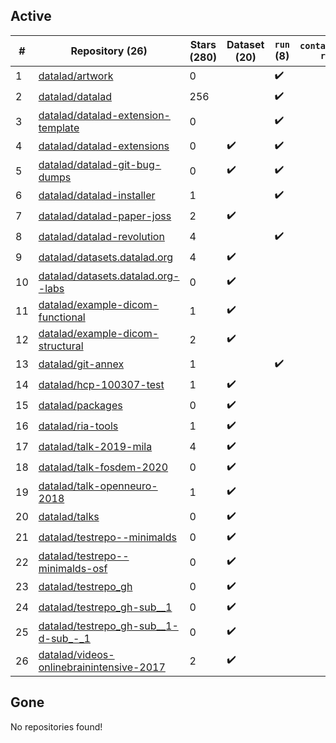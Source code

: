 ## Active
| # | Repository (26) | Stars (280) | Dataset (20) | `run` (8) | `containers-run` |
| --- | --- | --- | --- | --- | --- |
| 1 | [datalad/artwork](https://github.com/datalad/artwork) | 0 |  | :heavy_check_mark: |  |
| 2 | [datalad/datalad](https://github.com/datalad/datalad) | 256 |  | :heavy_check_mark: |  |
| 3 | [datalad/datalad-extension-template](https://github.com/datalad/datalad-extension-template) | 0 |  | :heavy_check_mark: |  |
| 4 | [datalad/datalad-extensions](https://github.com/datalad/datalad-extensions) | 0 | :heavy_check_mark: | :heavy_check_mark: |  |
| 5 | [datalad/datalad-git-bug-dumps](https://github.com/datalad/datalad-git-bug-dumps) | 0 | :heavy_check_mark: | :heavy_check_mark: |  |
| 6 | [datalad/datalad-installer](https://github.com/datalad/datalad-installer) | 1 |  | :heavy_check_mark: |  |
| 7 | [datalad/datalad-paper-joss](https://github.com/datalad/datalad-paper-joss) | 2 | :heavy_check_mark: |  |  |
| 8 | [datalad/datalad-revolution](https://github.com/datalad/datalad-revolution) | 4 |  | :heavy_check_mark: |  |
| 9 | [datalad/datasets.datalad.org](https://github.com/datalad/datasets.datalad.org) | 4 | :heavy_check_mark: |  |  |
| 10 | [datalad/datasets.datalad.org--labs](https://github.com/datalad/datasets.datalad.org--labs) | 0 | :heavy_check_mark: |  |  |
| 11 | [datalad/example-dicom-functional](https://github.com/datalad/example-dicom-functional) | 1 | :heavy_check_mark: |  |  |
| 12 | [datalad/example-dicom-structural](https://github.com/datalad/example-dicom-structural) | 2 | :heavy_check_mark: |  |  |
| 13 | [datalad/git-annex](https://github.com/datalad/git-annex) | 1 |  | :heavy_check_mark: |  |
| 14 | [datalad/hcp-100307-test](https://github.com/datalad/hcp-100307-test) | 1 | :heavy_check_mark: |  |  |
| 15 | [datalad/packages](https://github.com/datalad/packages) | 0 | :heavy_check_mark: |  |  |
| 16 | [datalad/ria-tools](https://github.com/datalad/ria-tools) | 1 | :heavy_check_mark: |  |  |
| 17 | [datalad/talk-2019-mila](https://github.com/datalad/talk-2019-mila) | 4 | :heavy_check_mark: |  |  |
| 18 | [datalad/talk-fosdem-2020](https://github.com/datalad/talk-fosdem-2020) | 0 | :heavy_check_mark: |  |  |
| 19 | [datalad/talk-openneuro-2018](https://github.com/datalad/talk-openneuro-2018) | 1 | :heavy_check_mark: |  |  |
| 20 | [datalad/talks](https://github.com/datalad/talks) | 0 | :heavy_check_mark: |  |  |
| 21 | [datalad/testrepo--minimalds](https://github.com/datalad/testrepo--minimalds) | 0 | :heavy_check_mark: |  |  |
| 22 | [datalad/testrepo--minimalds-osf](https://github.com/datalad/testrepo--minimalds-osf) | 0 | :heavy_check_mark: |  |  |
| 23 | [datalad/testrepo_gh](https://github.com/datalad/testrepo_gh) | 0 | :heavy_check_mark: |  |  |
| 24 | [datalad/testrepo_gh-sub__1](https://github.com/datalad/testrepo_gh-sub__1) | 0 | :heavy_check_mark: |  |  |
| 25 | [datalad/testrepo_gh-sub__1-d-sub_-_1](https://github.com/datalad/testrepo_gh-sub__1-d-sub_-_1) | 0 | :heavy_check_mark: |  |  |
| 26 | [datalad/videos-onlinebrainintensive-2017](https://github.com/datalad/videos-onlinebrainintensive-2017) | 2 | :heavy_check_mark: |  |  |

## Gone
No repositories found!
